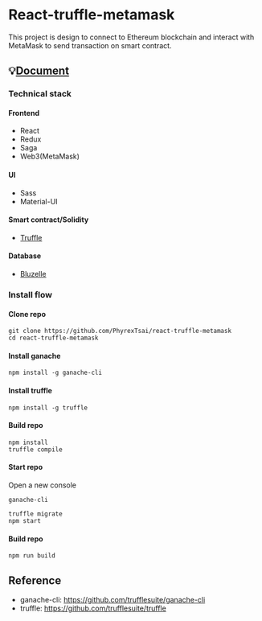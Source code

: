 # React-truffle-metamask

This project is design to connect to Ethereum blockchain and interact with MetaMask to send transaction on smart contract.  

## 💡[Document](./DOCUMENT.md)

### Technical stack

#### Frontend
- React
- Redux
- Saga
- Web3(MetaMask)

#### UI
- Sass
- Material-UI

#### Smart contract/Solidity
- [Truffle](./TRUFFLE.md)

#### Database
- [Bluzelle](./BLUZELLE.md)

### Install flow

#### Clone repo

```
git clone https://github.com/PhyrexTsai/react-truffle-metamask
cd react-truffle-metamask
```

#### Install ganache

```
npm install -g ganache-cli
```

#### Install truffle

```
npm install -g truffle
```

#### Build repo

```
npm install
truffle compile
```

#### Start repo

Open a new console
```
ganache-cli
```

```
truffle migrate
npm start
```

#### Build repo

```
npm run build
```

## Reference

- ganache-cli: https://github.com/trufflesuite/ganache-cli
- truffle: https://github.com/trufflesuite/truffle